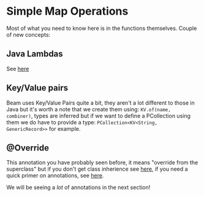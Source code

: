 # Simple Map Operations
Most of what you need to know here is in the functions themselves. 
Couple of new concepts:

## Java Lambdas
See [here](https://www.w3schools.com/java/java_lambda.asp#:~:text=Lambda%20Expressions%20were%20added%20in,the%20body%20of%20a%20method.) 

## Key/Value pairs
Beam uses Key/Value Pairs quite a bit, they aren't a lot different 
to those in Java but it's worth a note that we create them using:
`KV.of(name, combiner)`, types are inferred but if we want to 
define a PCollection using them we do have to provide a type:
`PCollection<KV<String, GenericRecord>>` for example. 

## @Override
This annotation you have probably seen before, it means "override 
from the superclass" but if you don't get class inherience see [here](https://www.tutorialspoint.com/java/java_overriding.htm), 
if you need a quick primer on annotations, see [here](https://beginnersbook.com/2014/09/java-annotations/).

We will be seeing a *lot* of annotations in the next section!